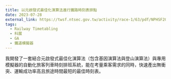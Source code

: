 ```yaml
---
title: 以元啟發式最佳化演算法進行鐵路時刻表排點
date: 2023-07-28
external_link: https://twsf.ntsec.gov.tw/activity/race-1/63/pdf/NPHSF2023-052508.pdf?0.189013830368977
tags:
  - Railway Timetabling
  - 科展
  - GA
  - 鐵道模擬器
---
```


我開發了一套結合元啟發式最佳化演算法（包含基因演算法與登山演算法）與專用模擬器的自動化旅客列車時刻排班系統，能在考量乘客需求的同時，快速產出無衝突、運輸成功率高且旅途時間最短的最佳時刻表。

<!--more-->
